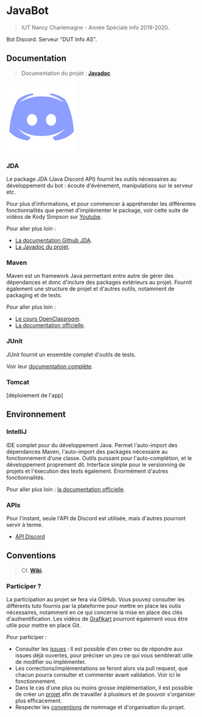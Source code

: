 # JavaBot

> IUT Nancy Charlemagne - Année Spéciale Info 2019-2020.

Bot Discord. Serveur "DUT Info AS".

## Documentation

> Documentation du projet : [**Javadoc**](http://labo.dvp-web.fr/javabot/index)


![discord](img/discord.png)

### JDA

Le package JDA (Java Discord API) fournit les outils nécessaires au développement
du bot : écoute d'événement, manipulations sur le serveur etc.

Pour plus d'informations, et pour commencer à appréhender les différentes
fonctionnalités que permet d'implémenter le package, voir cette suite de vidéos de
Kody Simpson sur [Youtube](https://www.youtube.com/watch?v=NxOxcgbikJo).

Pour aller plus loin :

- [La documentation Github JDA](https://github.com/DV8FromTheWorld/JDA/wiki).
- [La Javadoc du projet](https://ci.dv8tion.net/job/JDA/javadoc/).

### Maven

Maven est un framework Java permettant entre autre de gérer des dépendances et donc
d'inclure des packages extérieurs au projet. Fournit également une structure de projet et
d'autres outils, notamment de packaging et de tests.

Pour aller plus loin : 

- [Le cours OpenClassroom](https://openclassrooms.com/fr/courses/4503526-organisez-et-packagez-une-application-java-avec-apache-maven).
- [La documentation officielle](http://maven.apache.org/).

### JUnit

JUnit fournit un ensemble complet d'outils de tests.

Voir leur [documentation complète](https://junit.org/junit5/docs/current/user-guide/).

### Tomcat

[déploiement de l'app]

## Environnement

### IntelliJ

IDE complet pour du développement Java. Permet l'auto-import des dépendances Maven,
l'auto-import des packages nécessaire au fonctionnement d'une classe. Outils puissant
pour l'auto-complétion, et le développement proprement dit. Interface simple pour le
versionning de projets et l'éxecution des tests également. Enormément d'autres fonctionnalités.

Pour aller plus loin : [la documentation officielle](https://www.jetbrains.com/help/idea/discover-intellij-idea.html).

### APIs

Pour l'instant, seule l'API de Discord est utilisée, mais d'autres pourront servir à terme.

- [API Discord]()

## Conventions

> Cf. [**Wiki**](https://github.com/B4va/javabot/wiki).

### Participer ?

La participation au projet se fera via GitHub. Vous pouvez consulter les différents tuto
fournis par la plateforme pour mettre en place les outis nécessaires, notamment
en ce qui concerne la mise en place des clés d'authentification. Les vidéos de
[Grafikart](https://www.youtube.com/watch?v=rP3T0Ee6pLU&list=PLjwdMgw5TTLXuY5i7RW0QqGdW0NZntqiP) pourront également vous être utile pour mettre en place Git.

Pour participer :

- Consulter les [issues](https://github.com/B4va/javabot/issues) : Il est possible d'en créer ou de répondre aux issues déjà
ouvertes, pour préciser un peu ce qui vous semblerait utile de modifier ou implémenter.
- Les corrections/implémentations se feront alors via pull request, que chacun pourra
consulter et commenter avant validation. Voir ici le fonctionnement.
- Dans le cas d'une plus ou moins grosse implémentation, il est possible de créer un [projet](https://github.com/B4va/javabot/projects)
afin de travailler à plusieurs et de pouvoir s'organiser plus efficacement.
- Respecter les [conventions](https://github.com/B4va/javabot/wiki) de nommage et d'organisation du projet.
